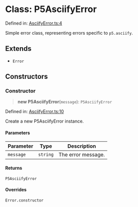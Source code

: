 # Class: P5AsciifyError

Defined in: [AsciifyError.ts:4](https://github.com/humanbydefinition/p5.asciify/blob/da415d822fbe05fa59dd8bb5f8c6f704edbd5094/src/lib/AsciifyError.ts#L4)

Simple error class, representing errors specific to `p5.asciify`.

## Extends

- `Error`

## Constructors

### Constructor

> **new P5AsciifyError**(`message`): `P5AsciifyError`

Defined in: [AsciifyError.ts:10](https://github.com/humanbydefinition/p5.asciify/blob/da415d822fbe05fa59dd8bb5f8c6f704edbd5094/src/lib/AsciifyError.ts#L10)

Create a new P5AsciifyError instance.

#### Parameters

| Parameter | Type     | Description        |
| --------- | -------- | ------------------ |
| `message` | `string` | The error message. |

#### Returns

`P5AsciifyError`

#### Overrides

`Error.constructor`
